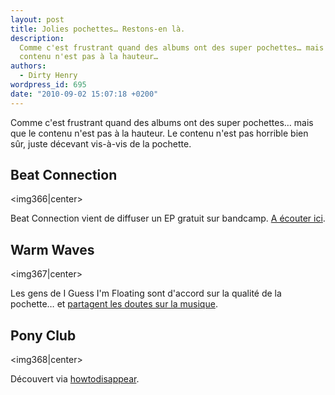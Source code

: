 ```yaml
---
layout: post
title: Jolies pochettes… Restons-en là.
description:
  Comme c'est frustrant quand des albums ont des super pochettes… mais que le
  contenu n'est pas à la hauteur…
authors:
  - Dirty Henry
wordpress_id: 695
date: "2010-09-02 15:07:18 +0200"
---
```


Comme c'est frustrant quand des albums ont des super pochettes… mais que le
contenu n'est pas à la hauteur. Le contenu n'est pas horrible bien sûr, juste
décevant vis-à-vis de la pochette.

<h2>Beat Connection</h2>

<img366|center>

Beat Connection vient de diffuser un EP gratuit sur bandcamp.
[A écouter ici](http://beatconnection.bandcamp.com/).

<h2>Warm Waves</h2>

<img367|center>

Les gens de I Guess I'm Floating sont d'accord sur la qualité de la pochette… et
[partagent les doutes sur la musique](http://www.iguessimfloating.net/2010/08/mpfree-warm-waves-lifted-ep.html).

<h2>Pony Club</h2>

<img368|center>

Découvert via
[howtodisappear](http://www.howtodisappear.org/2010/07/what-album-cover.html).
